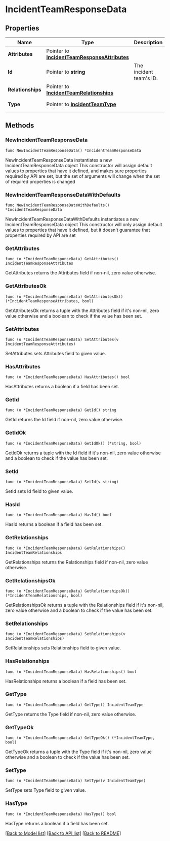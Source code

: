 # IncidentTeamResponseData

## Properties

Name | Type | Description | Notes
------------ | ------------- | ------------- | -------------
**Attributes** | Pointer to [**IncidentTeamResponseAttributes**](IncidentTeamResponseAttributes.md) |  | [optional] 
**Id** | Pointer to **string** | The incident team&#39;s ID. | [optional] 
**Relationships** | Pointer to [**IncidentTeamRelationships**](IncidentTeamRelationships.md) |  | [optional] 
**Type** | Pointer to [**IncidentTeamType**](IncidentTeamType.md) |  | [optional] [default to INCIDENTTEAMTYPE_TEAMS]

## Methods

### NewIncidentTeamResponseData

`func NewIncidentTeamResponseData() *IncidentTeamResponseData`

NewIncidentTeamResponseData instantiates a new IncidentTeamResponseData object
This constructor will assign default values to properties that have it defined,
and makes sure properties required by API are set, but the set of arguments
will change when the set of required properties is changed

### NewIncidentTeamResponseDataWithDefaults

`func NewIncidentTeamResponseDataWithDefaults() *IncidentTeamResponseData`

NewIncidentTeamResponseDataWithDefaults instantiates a new IncidentTeamResponseData object
This constructor will only assign default values to properties that have it defined,
but it doesn't guarantee that properties required by API are set

### GetAttributes

`func (o *IncidentTeamResponseData) GetAttributes() IncidentTeamResponseAttributes`

GetAttributes returns the Attributes field if non-nil, zero value otherwise.

### GetAttributesOk

`func (o *IncidentTeamResponseData) GetAttributesOk() (*IncidentTeamResponseAttributes, bool)`

GetAttributesOk returns a tuple with the Attributes field if it's non-nil, zero value otherwise
and a boolean to check if the value has been set.

### SetAttributes

`func (o *IncidentTeamResponseData) SetAttributes(v IncidentTeamResponseAttributes)`

SetAttributes sets Attributes field to given value.

### HasAttributes

`func (o *IncidentTeamResponseData) HasAttributes() bool`

HasAttributes returns a boolean if a field has been set.

### GetId

`func (o *IncidentTeamResponseData) GetId() string`

GetId returns the Id field if non-nil, zero value otherwise.

### GetIdOk

`func (o *IncidentTeamResponseData) GetIdOk() (*string, bool)`

GetIdOk returns a tuple with the Id field if it's non-nil, zero value otherwise
and a boolean to check if the value has been set.

### SetId

`func (o *IncidentTeamResponseData) SetId(v string)`

SetId sets Id field to given value.

### HasId

`func (o *IncidentTeamResponseData) HasId() bool`

HasId returns a boolean if a field has been set.

### GetRelationships

`func (o *IncidentTeamResponseData) GetRelationships() IncidentTeamRelationships`

GetRelationships returns the Relationships field if non-nil, zero value otherwise.

### GetRelationshipsOk

`func (o *IncidentTeamResponseData) GetRelationshipsOk() (*IncidentTeamRelationships, bool)`

GetRelationshipsOk returns a tuple with the Relationships field if it's non-nil, zero value otherwise
and a boolean to check if the value has been set.

### SetRelationships

`func (o *IncidentTeamResponseData) SetRelationships(v IncidentTeamRelationships)`

SetRelationships sets Relationships field to given value.

### HasRelationships

`func (o *IncidentTeamResponseData) HasRelationships() bool`

HasRelationships returns a boolean if a field has been set.

### GetType

`func (o *IncidentTeamResponseData) GetType() IncidentTeamType`

GetType returns the Type field if non-nil, zero value otherwise.

### GetTypeOk

`func (o *IncidentTeamResponseData) GetTypeOk() (*IncidentTeamType, bool)`

GetTypeOk returns a tuple with the Type field if it's non-nil, zero value otherwise
and a boolean to check if the value has been set.

### SetType

`func (o *IncidentTeamResponseData) SetType(v IncidentTeamType)`

SetType sets Type field to given value.

### HasType

`func (o *IncidentTeamResponseData) HasType() bool`

HasType returns a boolean if a field has been set.


[[Back to Model list]](../README.md#documentation-for-models) [[Back to API list]](../README.md#documentation-for-api-endpoints) [[Back to README]](../README.md)


